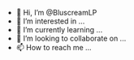- 👋 Hi, I’m @BluscreamLP
- 👀 I’m interested in ...
- 🌱 I’m currently learning ...
- 💞️ I’m looking to collaborate on ...
- 📫 How to reach me ...

<!---
BluscreamLP/BluscreamLP is a ✨ special ✨ repository because its `README.md` (this file) appears on your GitHub profile.
You can click the Preview link to take a look at your changes.
--->
